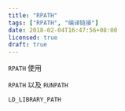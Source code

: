 ```yaml
---
title: "RPATH"
tags: ["RPATH", "编译链接"]
date: 2018-02-04T16:47:56+08:00
licensed: true
draft: true
---
```


`RPATH` 使用

<!--more-->

`RPATH` 以及 `RUNPATH`

`LD_LIBRARY_PATH`
